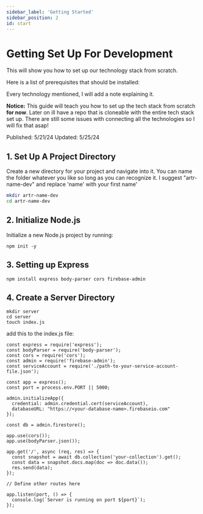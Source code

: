 ```yaml
---
sidebar_label: 'Getting Started'
sidebar_position: 2
id: start
---
```


# Getting Set Up For Development

This will show you how to set up our technology stack from scratch.

Here is a list of prerequisites that should be installed:

Every technology mentioned, I will add a note explaining it.

**Notice:** This guide will teach you how to set up the tech stack from scratch **for now**. Later on ill have a repo that is cloneable with the entire tech stack set up. There are still some issues with connecting all the technologies so I will fix that asap!

Published: 5/21/24
Updated: 5/25/24

## 1. Set Up A Project Directory
Create a new directory for your project and navigate into it. You can name the folder whatever you like so long as you can recognize it. I suggest "artr-name-dev" and replace 'name' with your first name'

```bash
mkdir artr-name-dev
cd artr-name-dev
```

## 2. Initialize Node.js 
Initialize a new Node.js project by running:

```
npm init -y
```

## 3. Setting up Express
```
npm install express body-parser cors firebase-admin
```

## 4. Create a Server Directory
```
mkdir server
cd server
touch index.js
```

add this to the index.js file:
```
const express = require('express');
const bodyParser = require('body-parser');
const cors = require('cors');
const admin = require('firebase-admin');
const serviceAccount = require('./path-to-your-service-account-file.json');

const app = express();
const port = process.env.PORT || 5000;

admin.initializeApp({
  credential: admin.credential.cert(serviceAccount),
  databaseURL: "https://<your-database-name>.firebaseio.com"
});

const db = admin.firestore();

app.use(cors());
app.use(bodyParser.json());

app.get('/', async (req, res) => {
  const snapshot = await db.collection('your-collection').get();
  const data = snapshot.docs.map(doc => doc.data());
  res.send(data);
});

// Define other routes here

app.listen(port, () => {
  console.log(`Server is running on port ${port}`);
});

```
